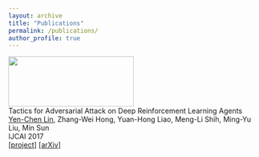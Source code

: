 ```yaml
---
layout: archive
title: "Publications"
permalink: /publications/
author_profile: true
---
```

<div class="pubwrap">
      <div class="row">
        <div class="col-md-4">
          <div class="pubimg">
            <img src="./Yen-Chen Lin Website_files/adversarial_attack_RL.gif" height="100" width="250">
          </div>
        </div>
        <div class="col-md-8">
          <div class="pub">
            <div class="pubt">Tactics for Adversarial Attack on Deep Reinforcement Learning Agents</div>
            <!--
            <div class="pubd">We introduce two tactics to attack agents trained by deep reinforcement learning algorithms using adversarial examples:
Strategically-timed attack: the adversary aims at minimizing the agent's reward by only attacking the agent at a small subset of time steps in an episode.
Enchanting attack: the adversary aims at luring the agent to a designated target state.</div>
            -->
            <div class="puba"><u>Yen-Chen Lin</u>, Zhang-Wei Hong, Yuan-Hong Liao, Meng-Li Shih, Ming-Yu Liu, Min Sun</div>
            <div class="pubv">IJCAI 2017</div>
            <a href="http://yclin.me/adversarial_attack_RL">[project]</a>
            <a href="https://arxiv.org/abs/1703.06748">[arXiv]</a>
            </div>
          </div>
        </div>
      </div>
</div>

